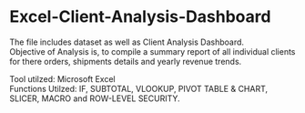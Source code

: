 # Excel-Client-Analysis-Dashboard
The file includes dataset as well as Client Analysis Dashboard.\
Objective of Analysis is, to compile a summary report of all individual clients for there orders, shipments details and yearly revenue trends.

Tool utilzed: Microsoft Excel\
Functions Utilzed: IF, SUBTOTAL, VLOOKUP, PIVOT TABLE & CHART, SLICER, MACRO and ROW-LEVEL SECURITY.
